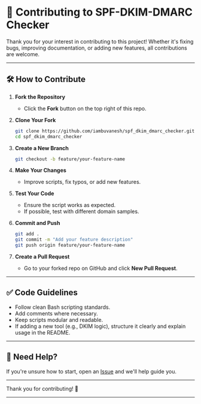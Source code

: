 # 🤝 Contributing to SPF-DKIM-DMARC Checker

Thank you for your interest in contributing to this project! Whether it's fixing bugs, improving documentation, or adding new features, all contributions are welcome.

---

## 🛠️ How to Contribute

1. **Fork the Repository**
   - Click the **Fork** button on the top right of this repo.

2. **Clone Your Fork**
   ```bash
   git clone https://github.com/iambuvanesh/spf_dkim_dmarc_checker.git
   cd spf_dkim_dmarc_checker

3. **Create a New Branch**

   ```bash
   git checkout -b feature/your-feature-name

4. **Make Your Changes**

   * Improve scripts, fix typos, or add new features.

5. **Test Your Code**

   * Ensure the script works as expected.
   * If possible, test with different domain samples.

6. **Commit and Push**

   ```bash
   git add .
   git commit -m "Add your feature description"
   git push origin feature/your-feature-name


7. **Create a Pull Request**

   * Go to your forked repo on GitHub and click **New Pull Request**.

---

## ✅ Code Guidelines

* Follow clean Bash scripting standards.
* Add comments where necessary.
* Keep scripts modular and readable.
* If adding a new tool (e.g., DKIM logic), structure it clearly and explain usage in the README.

---

## 💬 Need Help?

If you're unsure how to start, open an [Issue](https://github.com/iambuvanesh/spf_dkim_dmarc_checker/issues) and we'll help guide you.

---

Thank you for contributing! 🚀

---

